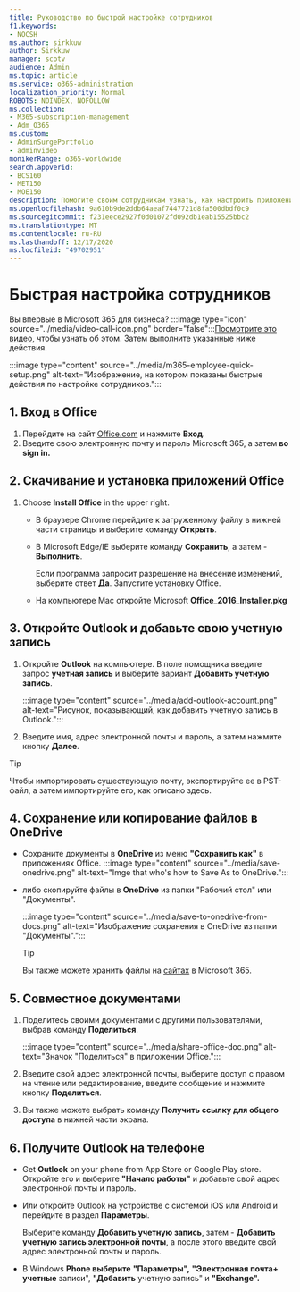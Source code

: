 ```yaml
---
title: Руководство по быстрой настройке сотрудников
f1.keywords:
- NOCSH
ms.author: sirkkuw
author: Sirkkuw
manager: scotv
audience: Admin
ms.topic: article
ms.service: o365-administration
localization_priority: Normal
ROBOTS: NOINDEX, NOFOLLOW
ms.collection:
- M365-subscription-management
- Adm_O365
ms.custom:
- AdminSurgePortfolio
- adminvideo
monikerRange: o365-worldwide
search.appverid:
- BCS160
- MET150
- MOE150
description: Помогите своим сотрудникам узнать, как настроить приложения Office, которые они получают с помощью Microsoft 365 бизнес премиум.
ms.openlocfilehash: 9a610b9de2ddb64aeaf7447721d8fa500dbdf0c9
ms.sourcegitcommit: f231eece2927f0d01072fd092db1eab15525bbc2
ms.translationtype: MT
ms.contentlocale: ru-RU
ms.lasthandoff: 12/17/2020
ms.locfileid: "49702951"
---
```

# <a name="employee-quick-setup"></a>Быстрая настройка сотрудников

Вы впервые в Microsoft 365 для бизнеса? :::image type="icon" source="../media/video-call-icon.png" border="false":::[Посмотрите это видео,](https://support.microsoft.com/office/d6466f0d-5d13-464a-adcb-00906ae87029) чтобы узнать об этом. Затем выполните указанные ниже действия.

:::image type="content" source="../media/m365-employee-quick-setup.png" alt-text="Изображение, на котором показаны быстрые действия по настройке сотрудников.":::

## <a name="1-sign-in-to-office"></a>1. Вход в Office

1. Перейдите на сайт [Office.com](https://office.com) и нажмите **Вход**.
1. Введите свою электронную почту и пароль Microsoft 365, а затем **во sign in.**

## <a name="2-download-and-install-office-apps"></a>2. Скачивание и установка приложений Office

1. Choose **Install Office** in the upper right.
    - В браузере Chrome перейдите к загруженному файлу в нижней части страницы и выберите команду **Открыть**.
    - В Microsoft Edge/IE выберите команду **Сохранить**, а затем - **Выполнить**.
    
        Если программа запросит разрешение на внесение изменений, выберите ответ **Да**. Запустите установку Office.
    - На компьютере Mac откройте Microsoft **Office_2016_Installer.pkg**

## <a name="3-open-outlook-and-add-your-account"></a>3. Откройте Outlook и добавьте свою учетную запись

1. Откройте **Outlook** на компьютере. В поле помощника введите запрос **учетная запись** и выберите вариант **Добавить учетную запись**.

    :::image type="content" source="../media/add-outlook-account.png" alt-text="Рисунок, показывающий, как добавить учетную запись в Outlook.":::

1. Введите имя, адрес электронной почты и пароль, а затем нажмите кнопку **Далее**.

> [!TIP]
> Чтобы импортировать существующую почту, экспортируйте ее в PST-файл, а затем импортируйте его, как описано здесь.

## <a name="4-save-or-copy-files-to-onedrive"></a>4. Сохранение или копирование файлов в OneDrive

- Сохраните документы в **OneDrive** из меню **"Сохранить как"** в приложениях Office.
    :::image type="content" source="../media/save-onedrive.png" alt-text="Imge that who's how to Save As to OneDrive.":::

- либо скопируйте файлы в **OneDrive** из папки "Рабочий стол" или "Документы".

    :::image type="content" source="../media/save-to-onedrive-from-docs.png" alt-text="Изображение сохранения в OneDrive из папки &quot;Документы&quot;.":::

    > [!TIP]
    > Вы также можете хранить файлы на [сайтах](https://support.microsoft.com/office/d18d21a0-1f9f-4f6c-ac45-d52afa0a4a2e) в Microsoft 365.

## <a name="5-share-documents"></a>5. Совместное документами

1. Поделитесь своими документами с другими пользователями, выбрав команду **Поделиться**.

    :::image type="content" source="../media/share-office-doc.png" alt-text="Значок &quot;Поделиться&quot; в приложении Office.":::

1. Введите свой адрес электронной почты, выберите доступ с правом на чтение или редактирование, введите сообщение и нажмите кнопку **Поделиться**.
1. Вы также можете выбрать команду **Получить ссылку для общего доступа** в нижней части экрана.

## <a name="6-get-outlook-on-your-phone"></a>6. Получите Outlook на телефоне

- Get **Outlook** on your phone from App Store or Google Play store. Откройте его и выберите **"Начало работы"** и добавьте свой адрес электронной почты и пароль.
- Или откройте Outlook на устройстве с системой iOS или Android и перейдите в раздел **Параметры**.

    Выберите команду **Добавить учетную запись**, затем - **Добавить учетную запись электронной почты**, а после этого введите свой адрес электронной почты и пароль.
- В Windows **Phone выберите** **"Параметры",** **"Электронная почта+ учетные** записи", **"Добавить** учетную запись" и **"Exchange".**